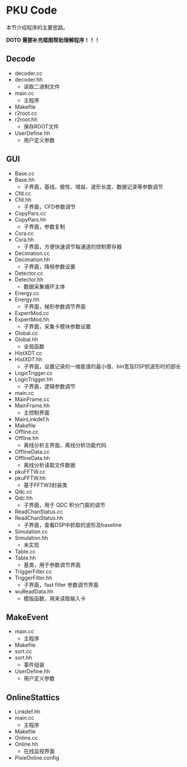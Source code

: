 <!-- PKUCode.md --- 
;; 
;; Description: 
;; Author: Hongyi Wu(吴鸿毅)
;; Email: wuhongyi@qq.com 
;; Created: 三 5月 23 08:18:41 2018 (+0800)
;; Last-Updated: 三 5月 23 09:06:34 2018 (+0800)
;;           By: Hongyi Wu(吴鸿毅)
;;     Update #: 3
;; URL: http://wuhongyi.cn -->

# PKU Code

本节介绍程序的主要思路。


**DOTO  需要补充框图帮助理解程序！！！**


## Decode

- decoder.cc
- decoder.hh
	- 读取二进制文件
- main.cc
	- 主程序
- Makefile
- r2root.cc
- r2root.hh
	- 保存ROOT文件
- UserDefine.hh
	- 用户定义参数

## GUI

- Base.cc 
- Base.hh
	- 子界面，基线、极性、增益、波形长度、数据记录等参数调节
- Cfd.cc 
- Cfd.hh
	- 子界面，CFD参数调节
- CopyPars.cc
- CopyPars.hh
	- 子界面，参数复制
- Csra.cc
- Csra.hh
	- 子界面，方便快速调节每通道的控制寄存器
- Decimation.cc
- Decimation.hh
	- 子界面，降频参数设置
- Detector.cc 
- Detector.hh
	- 数据采集循环主体
- Energy.cc
- Energy.hh
	- 子界面，梯形参数调节界面
- ExpertMod.cc
- ExpertMod.hh
	- 子界面，采集卡模块参数设置
- Global.cc
- Global.hh
	- 全局函数
- HistXDT.cc
- HistXDT.hh
	- 子界面，设置记录的一维能谱的最小值、bin宽及DSP抓波形时的部长
- LogicTrigger.cc
- LogicTrigger.hh
	- 子界面，逻辑参数调节
- main.cc
- MainFrame.cc
- MainFrame.hh
	- 主控制界面
- MainLinkdef.h
- Makefile
- Offline.cc
- Offline.hh
	- 离线分析主界面，离线分析功能代码
- OfflineData.cc
- OfflineData.hh
	- 离线分析读取文件数据
- pkuFFTW.cc
- pkuFFTW.hh
	- 基于FFTW3封装类
- Qdc.cc
- Qdc.hh
	- 子界面，用于 QDC 积分门窗的调节
- ReadChanStatus.cc
- ReadChanStatus.hh
	- 子界面，查看DSP中抓取的波形及baseline
- Simulation.cc
- Simulation.hh
	- 未实现
- Table.cc
- Table.hh
	- 基类，用于参数调节界面
- TriggerFilter.cc
- TriggerFilter.hh
	- 子界面，fast filter 参数调节界面
- wuReadData.hh
	- 模版函数，用来读取输入卡


## MakeEvent


- main.cc
	- 主程序
- Makefile
- sort.cc
- sort.hh
	- 事件组装
- UserDefine.hh
	- 用户定义参数



## OnlineStattics


- Linkdef.hh
- main.cc
	- 主程序
- Makefile
- Online.cc
- Online.hh
	- 在线监视界面
- PixieOnline.config










<!-- PKUCode.md ends here -->
